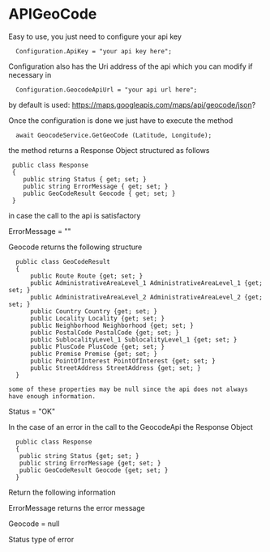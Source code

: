 # APIGeoCode
Easy to use, you just need to configure your api key

      Configuration.ApiKey = "your api key here";
Configuration also has the Uri address of the api which you can modify if necessary in

      Configuration.GeocodeApiUrl = "your api url here";
by default is used: https://maps.googleapis.com/maps/api/geocode/json?

Once the configuration is done we just have to execute the method

      await GeocodeService.GetGeoCode (Latitude, Longitude);
the method returns a Response Object structured as follows

     public class Response
     {
        public string Status { get; set; }
        public string ErrorMessage { get; set; }
        public GeoCodeResult Geocode { get; set; }
     }
in case the call to the api is satisfactory

ErrorMessage = ""

Geocode returns the following structure

      public class GeoCodeResult
      {
          public Route Route {get; set; }
          public AdministrativeAreaLevel_1 AdministrativeAreaLevel_1 {get; set; }
          public AdministrativeAreaLevel_2 AdministrativeAreaLevel_2 {get; set; }
          public Country Country {get; set; }
          public Locality Locality {get; set; }
          public Neighborhood Neighborhood {get; set; }
          public PostalCode PostalCode {get; set; }
          public SublocalityLevel_1 SublocalityLevel_1 {get; set; }
          public PlusCode PlusCode {get; set; }
          public Premise Premise {get; set; }
          public PointOfInterest PointOfInterest {get; set; }
          public StreetAddress StreetAddress {get; set; }
      }

    some of these properties may be null since the api does not always have enough information.
Status = "OK"

In the case of an error in the call to the GeocodeApi the Response Object

      public class Response
      {
       public string Status {get; set; }
       public string ErrorMessage {get; set; }
       public GeoCodeResult Geocode {get; set; }
      }
Return the following information

ErrorMessage returns the error message

Geocode = null

Status type of error
